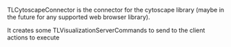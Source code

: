 TLCytoscapeConnector is the connector for the cytoscape library (maybe in the future for any supported web browser library).

It creates some TLVisualizationServerCommands to send to the client actions to execute